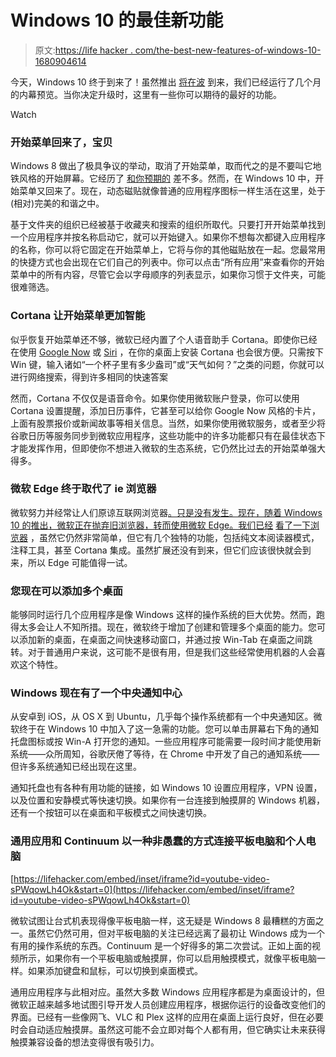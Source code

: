 # Windows 10 的最佳新功能

> 原文:[https://life hacker . com/the-best-new-features-of-windows-10-1680904614](https://lifehacker.com/the-best-new-features-of-windows-10-1680904614)

今天，Windows 10 终于到来了！虽然推出 [将在波](http://gizmodo.com/okay-so-maybe-you-wont-get-windows-10-on-july-29th-1715532559) 到来，我们已经运行了几个月的内幕预览。当你决定升级时，这里有一些你可以期待的最好的功能。

Watch

### **开始菜单回来了，宝贝**

Windows 8 做出了极具争议的举动，取消了开始菜单，取而代之的是不要叫它地铁风格的开始屏幕。它经历了 [和你预期的](https://www.youtube.com/watch?v=BYwMgKmtgBU) 差不多。然而，在 Windows 10 中，开始菜单又回来了。现在，动态磁贴就像普通的应用程序图标一样生活在这里，处于(相对)完美的和谐之中。

基于文件夹的组织已经被基于收藏夹和搜索的组织所取代。只要打开开始菜单找到一个应用程序并按名称启动它，就可以开始键入。如果你不想每次都键入应用程序的名称，你可以将它固定在开始菜单上，它将与你的其他磁贴放在一起。您最常用的快捷方式也会出现在它们自己的列表中。你可以点击“所有应用”来查看你的开始菜单中的所有内容，尽管它会以字母顺序的列表显示，如果你习惯于文件夹，可能很难筛选。

### **Cortana 让开始菜单更加智能**

似乎恢复开始菜单还不够，微软已经内置了个人语音助手 Cortana。即使你已经在使用 [Google Now](http://lifehacker.com/top-10-awesome-features-of-google-now-1577427243) 或 [Siri](http://lifehacker.com/all-the-things-you-can-ask-siri-to-do-in-ios-7-1401408294) ，在你的桌面上安装 Cortana 也会很方便。只需按下 Win 键，输入诸如“一个杯子里有多少盎司”或“天气如何？”之类的问题，你就可以进行网络搜索，得到许多相同的快速答案

然而，Cortana 不仅仅是语音命令。如果你使用微软账户登录，你可以使用 Cortana 设置提醒，添加日历事件，它甚至可以给你 Google Now 风格的卡片，上面有股票报价或新闻故事等相关信息。当然，如果你使用微软服务，或者至少将谷歌日历等服务同步到微软应用程序，这些功能中的许多功能都只有在最佳状态下才能发挥作用，但即使你不想进入微软的生态系统，它仍然比过去的开始菜单强大得多。

### **微软 Edge 终于取代了 ie 浏览器**

微软努力并经常让人们原谅互联网浏览器[。只是没有发生。现在，随着 Windows 10 的推出，微软正在抛弃旧浏览器，转而使用微软 Edge。我们已经](https://www.youtube.com/watch?v=qkM6RJf15cg) [看了一下浏览器](https://lifehacker.com/is-microsoft-edge-any-good-1702545838) ，虽然它仍然非常简单，但它有几个独特的功能，包括纯文本阅读器模式，注释工具，甚至 Cortana 集成。虽然扩展还没有到来，但它们应该很快就会到来，所以 Edge 可能值得一试。

### **您现在可以添加多个桌面**

能够同时运行几个应用程序是像 Windows 这样的操作系统的巨大优势。然而，跑得太多会让人不知所措。现在，微软终于增加了创建和管理多个桌面的能力。您可以添加新的桌面，在桌面之间快速移动窗口，并通过按 Win-Tab 在桌面之间跳转。对于普通用户来说，这可能不是很有用，但是我们这些经常使用机器的人会喜欢这个特性。

### **Windows 现在有了一个中央通知中心**

从安卓到 iOS，从 OS X 到 Ubuntu，几乎每个操作系统都有一个中央通知区。微软终于在 Windows 10 中加入了这一急需的功能。您可以单击屏幕右下角的通知托盘图标或按 Win-A 打开您的通知。一些应用程序可能需要一段时间才能使用新系统——众所周知，谷歌厌倦了等待，在 Chrome 中开发了自己的通知系统——但许多系统通知已经出现在这里。

通知托盘也有各种有用功能的链接，如 Windows 10 设置应用程序，VPN 设置，以及位置和安静模式等快速切换。如果你有一台连接到触摸屏的 Windows 机器，还有一个按钮可以在桌面和平板模式之间快速切换。

### **通用应用和 Continuum 以一种非愚蠢的方式连接平板电脑和个人电脑**

 [https://lifehacker.com/embed/inset/iframe?id=youtube-video-sPWqowLh4Ok&start=0](https://lifehacker.com/embed/inset/iframe?id=youtube-video-sPWqowLh4Ok&start=0) 

微软试图让台式机表现得像平板电脑一样，这无疑是 Windows 8 最糟糕的方面之一。虽然它仍然可用，但对平板电脑的关注已经远离了最初让 Windows 成为一个有用的操作系统的东西。Continuum 是一个好得多的第二次尝试。正如上面的视频所示，如果你有一个平板电脑或触摸屏，你可以启用触摸模式，就像平板电脑一样。如果添加键盘和鼠标，可以切换到桌面模式。

通用应用程序与此相对应。虽然大多数 Windows 应用程序都是为桌面设计的，但微软正越来越多地试图引导开发人员创建应用程序，根据你运行的设备改变他们的界面。已经有一些像网飞、VLC 和 Plex 这样的应用在桌面上运行良好，但在必要时会自动适应触摸屏。虽然这可能不会立即对每个人都有用，但它确实让未来获得触摸兼容设备的想法变得很有吸引力。